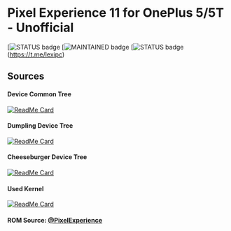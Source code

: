 # Pixel Experience 11 for OnePlus 5/5T - Unofficial

[![STATUS badge](https://img.shields.io/badge/STATUS-BETA-YELLOW.svg)
[![MAINTAINED badge](https://img.shields.io/badge/MAINTAINED-YES-GREEN.svg)
[![STATUS badge](https://img.shields.io/badge/Telegram-2CA5E0?style=for-the-badge&logo=telegram&logoColor=white)(https://t.me/lexipc)



## Sources

#### Device Common Tree
[![ReadMe Card](https://github-readme-stats.vercel.app/api/pin/?username=xLexip&repo=pe_device_oneplus_msm8998-common)](https://github.com/xLexip/pe_device_oneplus_msm8998-common)

#### Dumpling Device Tree
[![ReadMe Card](https://github-readme-stats.vercel.app/api/pin/?username=xLexip&repo=pe_device_oneplus_dumpling)](https://github.com/xLexip/pe_device_oneplus_dumpling)

#### Cheeseburger Device Tree
[![ReadMe Card](https://github-readme-stats.vercel.app/api/pin/?username=xLexip&repo=pe_device_oneplus_cheeseburger)](https://github.com/xLexip/pe_device_oneplus_cheeseburger)

#### Used Kernel
[![ReadMe Card](https://github-readme-stats.vercel.app/api/pin/?username=LineageOS-oneplus5&repo=android_kernel_oneplus_msm8998)](https://github.com/LineageOS-oneplus5/android_kernel_oneplus_msm8998)

#### ROM Source: [@PixelExperience](https://github.com/PixelExperience)


